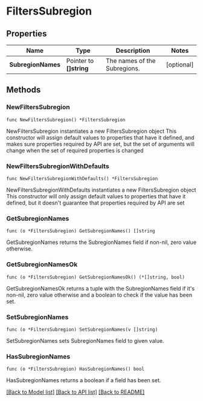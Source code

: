 # FiltersSubregion

## Properties

Name | Type | Description | Notes
------------ | ------------- | ------------- | -------------
**SubregionNames** | Pointer to **[]string** | The names of the Subregions. | [optional] 

## Methods

### NewFiltersSubregion

`func NewFiltersSubregion() *FiltersSubregion`

NewFiltersSubregion instantiates a new FiltersSubregion object
This constructor will assign default values to properties that have it defined,
and makes sure properties required by API are set, but the set of arguments
will change when the set of required properties is changed

### NewFiltersSubregionWithDefaults

`func NewFiltersSubregionWithDefaults() *FiltersSubregion`

NewFiltersSubregionWithDefaults instantiates a new FiltersSubregion object
This constructor will only assign default values to properties that have it defined,
but it doesn't guarantee that properties required by API are set

### GetSubregionNames

`func (o *FiltersSubregion) GetSubregionNames() []string`

GetSubregionNames returns the SubregionNames field if non-nil, zero value otherwise.

### GetSubregionNamesOk

`func (o *FiltersSubregion) GetSubregionNamesOk() (*[]string, bool)`

GetSubregionNamesOk returns a tuple with the SubregionNames field if it's non-nil, zero value otherwise
and a boolean to check if the value has been set.

### SetSubregionNames

`func (o *FiltersSubregion) SetSubregionNames(v []string)`

SetSubregionNames sets SubregionNames field to given value.

### HasSubregionNames

`func (o *FiltersSubregion) HasSubregionNames() bool`

HasSubregionNames returns a boolean if a field has been set.


[[Back to Model list]](../README.md#documentation-for-models) [[Back to API list]](../README.md#documentation-for-api-endpoints) [[Back to README]](../README.md)



